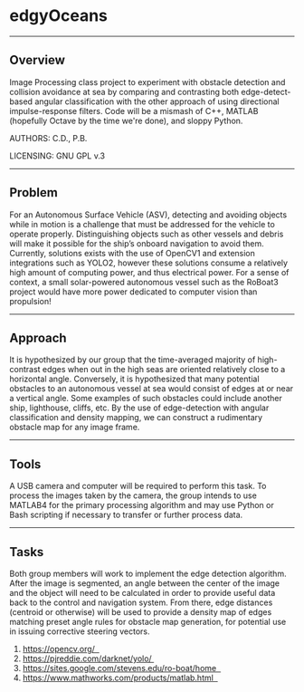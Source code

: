 # edgyOceans

* * *

## Overview

Image Processing class project to experiment with obstacle detection and collision avoidance at sea by comparing and contrasting both edge-detect-based angular classification with the other approach of using directional impulse-response filters. Code will be a mismash of C++, MATLAB (hopefully Octave by the time we're done), and sloppy Python.

AUTHORS:  C.D., P.B.

LICENSING: GNU GPL v.3 

* * *

## Problem

For an Autonomous Surface Vehicle (ASV), detecting and avoiding objects while in motion is a challenge that must be addressed for the vehicle to operate properly. Distinguishing objects such as other vessels and debris will make it possible for the ship’s onboard navigation to avoid them. Currently, solutions exists with the use of OpenCV1 and extension integrations such as YOLO2, however these solutions consume a relatively high amount of computing power, and thus electrical power. For a sense of context, a small solar-powered autonomous vessel such as the RoBoat3 project would have more power dedicated to computer vision than propulsion! 

* * *

## Approach

It is hypothesized by our group that the time-averaged majority of high-contrast edges when out in the high seas are oriented relatively close to a horizontal angle. Conversely, it is hypothesized that many potential obstacles to an autonomous vessel at sea would consist of edges at or near a vertical angle. Some examples of such obstacles could include another ship, lighthouse, cliffs, etc. By the use of edge-detection with angular classification and density mapping, we can construct a rudimentary obstacle map for any image frame. 

* * *

## Tools

A USB camera and computer will be required to perform this task. To process the images taken by the camera, the group intends to use MATLAB4 for the primary processing algorithm and may use Python or Bash scripting if necessary to transfer or further process data. 

* * *

## Tasks

Both group members will work to implement the edge detection algorithm. After the image is segmented, an angle between the center of the image and the object will need to be calculated in order to provide useful data back to the control and navigation system. From there, edge distances (centroid or otherwise) will be used to provide a density map of edges matching preset angle rules for obstacle map generation, for potential use in issuing corrective steering vectors. 
1. https://opencv.org/  
2. https://pjreddie.com/darknet/yolo/ 
3. https://sites.google.com/stevens.edu/ro-boat/home  
4. https://www.mathworks.com/products/matlab.html  
